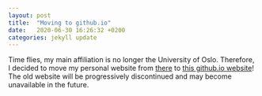 ```yaml
---
layout: post
title:  "Moving to github.io"
date:   2020-06-30 16:26:32 +0200
categories: jekyll update
---
```


Time flies, my main affiliation is no longer the University of Oslo. Therefore, I decided to move my personal website from [there](https://folk.uio.no/jeanra/welcome.html) to [this github.io website](https://jerabaul29.github.io/)! The old website will be progressively discontinued and may become unavailable in the future.
